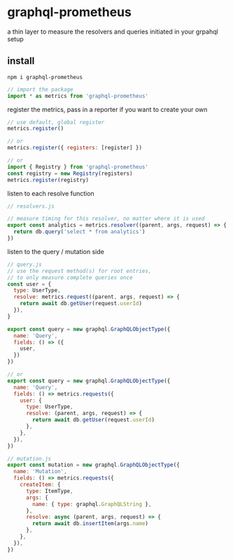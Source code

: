 # graphql-prometheus

a thin layer to measure the resolvers and queries initiated in your grpahql setup

## install

```
npm i graphql-prometheus
```

```js
// import the package
import * as metrics from 'graphql-prometheus'
```

register the metrics, pass in a reporter if you want to create your own
```js
// use default, global register
metrics.register()

// or
metrics.register({ registers: [register] })

// or
import { Registry } from 'graphql-prometheus'
const registry = new Registry(registers)
metrics.register(registry)
```

listen to each resolve function
```js
// resolvers.js

// measure timing for this resolver, no matter where it is used
export const analytics = metrics.resolver((parent, args, request) => {
  return db.query('select * from analytics')
})
```

listen to the query / mutation side
```js
// query.js
// use the request method(s) for root entries,
// to only measure complete queries once
const user = {
  type: UserType,
  resolve: metrics.request((parent, args, request) => {
    return await db.getUser(request.userId)
  }),
}

export const query = new graphql.GraphQLObjectType({
  name: 'Query',
  fields: () => ({
    user,
  })
})

// or
export const query = new graphql.GraphQLObjectType({
  name: 'Query',
  fields: () => metrics.requests({
    user: {
      type: UserType,
      resolve: (parent, args, request) => {
        return await db.getUser(request.userId)
      },
    },
  }),
})
```

```js
// mutation.js
export const mutation = new graphql.GraphQLObjectType({
  name: 'Mutation',
  fields: () => metrics.requests({
    createItem: {
      type: ItemType,
      args: {
        name: { type: graphql.GraphQLString },
      },
      resolve: async (parent, args, request) => {
        return await db.insertItem(args.name)
      },
    },
  }),
})
```
